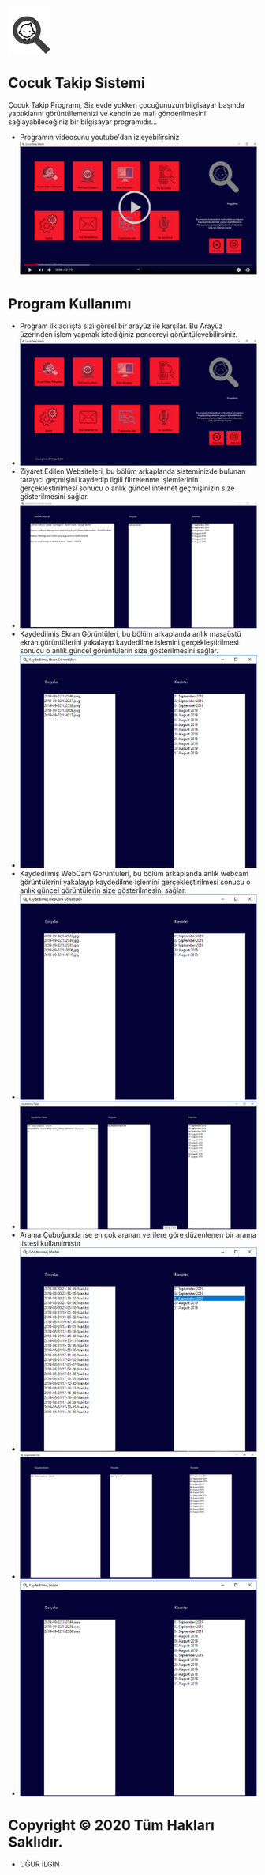 
![logo](/img/iconum.png)
# Cocuk Takip Sistemi

Çocuk Takip Programı, Siz evde yokken çocuğunuzun bilgisayar başında yaptıklarını görüntülemenizi ve kendinize mail gönderilmesini sağlayabileceğiniz bir bilgisayar programıdır...
* Programın videosunu youtube'dan izleyebilirsiniz
[![Videoya Gözatınız](/Ekran-SS/cocukson.png)](https://www.youtube.com/watch?v=S0TBwsiONuI)


# Program Kullanımı
* Program ilk açılışta sizi görsel bir arayüz ile karşılar. Bu Arayüz üzerinden işlem yapmak istediğiniz pencereyi görüntüleyebilirsiniz.
* ![logo](/Ekran-SS/1.png)
* Ziyaret Edilen Websiteleri, bu bölüm arkaplanda sisteminizde bulunan tarayıcı geçmişini kaydedip ilgili filtrelenme işlemlerinin gerçekleştirilmesi sonucu o anlık güncel internet geçmişinizin size gösterilmesini sağlar.
*  ![logo](/Ekran-SS/2.png)
* Kaydedilmiş Ekran Görüntüleri, bu bölüm arkaplanda anlık masaüstü ekran görüntülerini yakalayıp kaydedilme işlemini gerçekleştirilmesi sonucu o anlık güncel görüntülerin  size gösterilmesini sağlar.
*  ![logo](/Ekran-SS/3.png)
* Kaydedilmiş WebCam Görüntüleri, bu bölüm arkaplanda anlık webcam görüntülerini yakalayıp kaydedilme işlemini gerçekleştirilmesi sonucu o anlık güncel görüntülerin  size gösterilmesini sağlar.
*  ![logo](/Ekran-SS/4.png)
*  ![logo](/Ekran-SS/5.png)
* Arama Çubuğunda ise en çok aranan verilere göre düzenlenen bir arama listesi kullanılmıştır
*  ![logo](/Ekran-SS/7.png)
*  ![logo](/Ekran-SS/8.png)
*  ![logo](/Ekran-SS/9.png)

# Copyright © 2020 Tüm Hakları Saklıdır.
* UĞUR ILGIN


